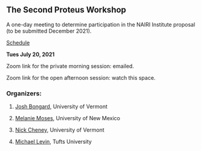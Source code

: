 ## **The Second Proteus Workshop**

A one-day meeting to determine participation in the NAIRI Institute proposal (to be submitted December 2021).

[Schedule](https://docs.google.com/spreadsheets/d/1VbLE8HFshhSLdU6kQ0aLJ0PaxhAZZlDmSNvWv1gp5xg/edit?usp=sharing)

**Tues July 20, 2021**

Zoom link for the private morning session: emailed.

Zoom link for the open afternoon session: watch this space.

### Organizers: 

1. [Josh Bongard](https://www.meclab.org/), University of Vermont

1. [Melanie Moses](https://moseslab.cs.unm.edu/), University of New Mexico
            
1. [Nick Cheney](https://www.ncheney.com/), University of Vermont

1. [Michael Levin](https://ase.tufts.edu/biology/labs/levin/), Tufts University
